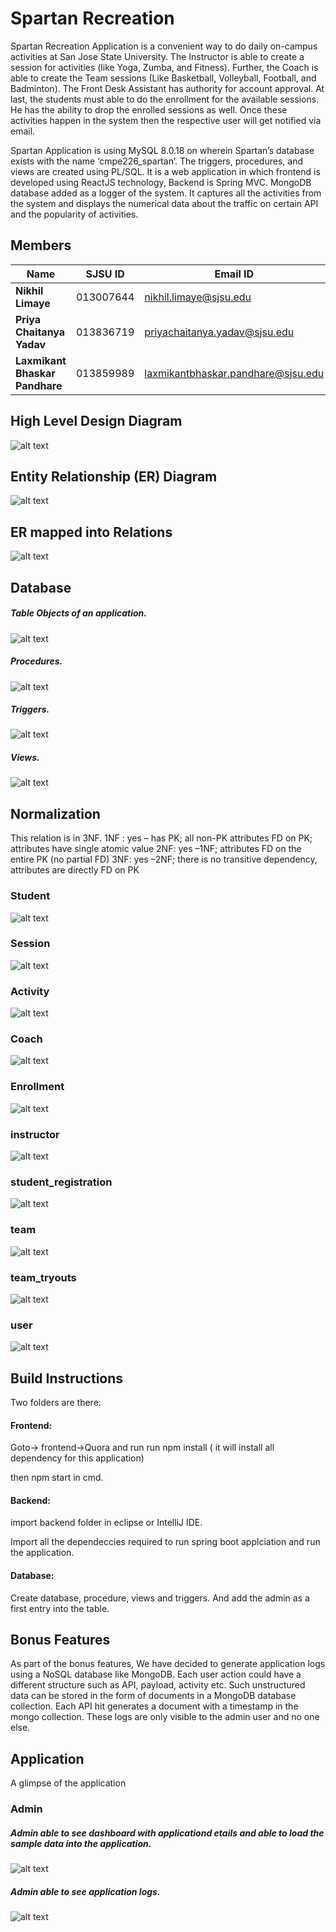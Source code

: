 # Spartan Recreation

Spartan Recreation Application is a convenient way to do daily on-campus activities at San Jose State University. The Instructor is able to create a session for activities (like Yoga, Zumba, and Fitness). Further, the Coach is able to create the Team sessions (Like Basketball, Volleyball, Football, and Badminton). The Front Desk Assistant has authority for account approval. At last, the students must able to do the enrollment for the available sessions. He has the ability to drop the enrolled sessions as well. Once these activities happen in the system then the respective user will get notified via email.
 
Spartan Application is using MySQL 8.0.18 on wherein Spartan’s database exists with the name ‘cmpe226_spartan’. The triggers, procedures, and views are created using PL/SQL. It is a web application in which frontend is developed using ReactJS technology, Backend is Spring MVC. MongoDB database added as a logger of the system. It captures all the activities from the system and displays the numerical data about the traffic on certain API and the popularity of activities.


## Members 

   | Name                           | SJSU ID    |             Email ID                  | 
   |--------------------------------|------------|---------------------------------------|
   | **Nikhil Limaye**              | 013007644  |     nikhil.limaye@sjsu.edu            |
   | **Priya  Chaitanya Yadav**     | 013836719  |      priyachaitanya.yadav@sjsu.edu    | 
   | **Laxmikant Bhaskar Pandhare** | 013859989  |  laxmikantbhaskar.pandhare@sjsu.edu   |
   

## High Level Design Diagram
![alt text](https://github.com/laxmikantbpandhare/cmpe226-team2-spartan-recreation/blob/master/Spartan/images/Design/architecture.png)

## Entity Relationship (ER) Diagram

![alt text](https://github.com/laxmikantbpandhare/cmpe226-team2-spartan-recreation/blob/master/Spartan/images/Design/ER.png)

## ER mapped into Relations

![alt text](https://github.com/laxmikantbpandhare/cmpe226-team2-spartan-recreation/blob/master/Spartan/images/Design/Schema.png)

## Database

##### Table Objects of an application.

![alt text](https://github.com/laxmikantbpandhare/cmpe226-team2-spartan-recreation/blob/master/Spartan/images/Database%20procedure%20triggers%20views/table%20objects.png)


##### Procedures.

![alt text](https://github.com/laxmikantbpandhare/cmpe226-team2-spartan-recreation/blob/master/Spartan/images/Database%20procedure%20triggers%20views/Procedures.png)


##### Triggers.

![alt text](https://github.com/laxmikantbpandhare/cmpe226-team2-spartan-recreation/blob/master/Spartan/images/Database%20procedure%20triggers%20views/Triggers.png)

##### Views.

![alt text](https://github.com/laxmikantbpandhare/cmpe226-team2-spartan-recreation/blob/master/Spartan/images/Database%20procedure%20triggers%20views/Views.png)


## Normalization

This relation is in 3NF.
    1NF : yes – has PK; 
          all non-PK attributes FD on PK; 
          attributes have single atomic value 
     2NF: 
          yes –1NF; 
          attributes FD on the entire PK (no partial FD)
     3NF: 
          yes –2NF; 
          there is no transitive dependency, attributes are directly FD on PK 


### Student

![alt text](https://github.com/laxmikantbpandhare/cmpe226-team2-spartan-recreation/blob/master/Spartan/images/Normalization/student.png)

### Session

![alt text](https://github.com/laxmikantbpandhare/cmpe226-team2-spartan-recreation/blob/master/Spartan/images/Normalization/session.png)

### Activity

![alt text](https://github.com/laxmikantbpandhare/cmpe226-team2-spartan-recreation/blob/master/Spartan/images/Normalization/activity.png)

### Coach

![alt text](https://github.com/laxmikantbpandhare/cmpe226-team2-spartan-recreation/blob/master/Spartan/images/Normalization/coach.png)

### Enrollment

![alt text](https://github.com/laxmikantbpandhare/cmpe226-team2-spartan-recreation/blob/master/Spartan/images/Normalization/enrollment.png)

### instructor

![alt text](https://github.com/laxmikantbpandhare/cmpe226-team2-spartan-recreation/blob/master/Spartan/images/Normalization/instructor.png)

### student_registration

![alt text](https://github.com/laxmikantbpandhare/cmpe226-team2-spartan-recreation/blob/master/Spartan/images/Normalization/student_registration.png)

### team

![alt text](https://github.com/laxmikantbpandhare/cmpe226-team2-spartan-recreation/blob/master/Spartan/images/Normalization/team.png)

### team_tryouts

![alt text](https://github.com/laxmikantbpandhare/cmpe226-team2-spartan-recreation/blob/master/Spartan/images/Normalization/team_tryouts.png)

### user

![alt text](https://github.com/laxmikantbpandhare/cmpe226-team2-spartan-recreation/blob/master/Spartan/images/Normalization/user.png)


## Build Instructions

Two folders are there: 

#### Frontend: 

Goto-> frontend->Quora and run run npm install ( it will install all dependency for this application) 

then npm start in cmd. 

#### Backend: 

import backend folder in eclipse or IntelliJ IDE. 

Import all the dependeccies required to run spring boot applciation and run the application.

#### Database: 

Create database, procedure, views and triggers. And add the admin as a first entry into the table.

## Bonus Features

As part of the bonus features, We have decided to generate application logs using a NoSQL database like MongoDB. Each user action could have a different structure such as API, payload, activity etc. Such unstructured data can be stored in the form of documents in a MongoDB database collection. Each API hit generates a document with a timestamp in the mongo collection. These logs are only visible to the admin user and no one else. 


## Application
A glimpse of the application

### Admin

##### Admin able to see dashboard with applicationd etails and able to load the sample data into the application.

![alt text](https://github.com/laxmikantbpandhare/cmpe226-team2-spartan-recreation/blob/master/Spartan/images/application/Admin/Admin%20Dashboard.png)

##### Admin able to see application logs.

![alt text](https://github.com/laxmikantbpandhare/cmpe226-team2-spartan-recreation/blob/master/Spartan/images/application/Admin/Application%20Logs.png)
